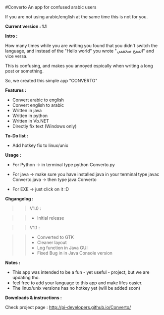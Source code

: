 #Converto
An app for confused arabic users

If you are not using arabic/english at the same time this is not for you.


**Current version : 1.1** 

**Intro :**

How many times while you are writing you found that you didn't switch the language, and instead of the "Hello world" you wrote "اثممخ صخقمي" and vice versa.

This is confusing, and makes you annoyed espically when writing a long post or something.

So, we created this simple app "CONVERTO"

**Features :**

- Convert arabic to english
- Convert english to arabic
- Written in java
- Written in python
- Written in Vb.NET
- Directly fix text (Windows only)

**To-Do list :**

- Add hotkey fix to linux/unix

**Usage :**

- For Python
-> in terminal type python Converto.py

- For java
-> make sure you have installed java in your terminal type javac Converto.java 
-> then type java Converto

- For EXE
-> just click on it :D


**Chgangelog :**
>>V1.0 :

>> - Initial release

>>V1.1 :

>> - Converted to GTK
>> - Cleaner layout
>> - Log function in Java GUI
>> - Fixed Bug in in Java Console version

**Notes :**

- This app was intended to be a fun - yet useful - project, but we are updating tho.
- feel free to add your language to this app and make lifes easier.
- The linux/unix versions has no hotkey yet (will be added soon)


**Downloads & instructions :**

Check project page : http://pi-developers.github.io/Converto/



